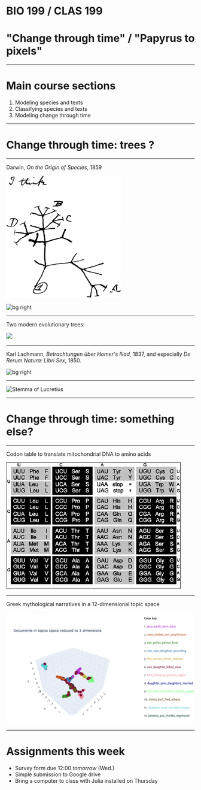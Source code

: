 # BIO 199  / CLAS 199 

# "Change through time" / "Papyrus to pixels"   

---

# Main course sections

1. Modeling species and texts
2. Classifying species and texts
3. Modeling change through time


---


# Change through time: trees ?

---

Darwin, *On the Origin of Species*, 1859


![Tree](./Darwinnotebooktree.png)






![bg right](https://upload.wikimedia.org/wikipedia/commons/thumb/3/33/Charles_Darwin_by_Julia_Margaret_Cameron%2C_c._1868.jpg/440px-Charles_Darwin_by_Julia_Margaret_Cameron%2C_c._1868.jpg)

---

Two modern evolutionary trees:

![](https://s3-us-west-2.amazonaws.com/courses-images/wp-content/uploads/sites/110/2016/05/02192630/Figure_20_01_01-1024x308.jpg)

---

Karl Lachmann, *Betrachtungen über Homer's Iliad*, 1837, and especially *De Rerum Natura: Libri Sex*, 1850.


![bg right](https://upload.wikimedia.org/wikipedia/commons/c/c3/Karl_Lachmann_-_Imagines_philologorum.jpg)



---


![Stemma of Lucretius](https://classicsforall.org.uk/sites/default/files/uploads/images/Picture2_13.png)

---


# Change through time: something else?

---

Codon table to translate mitochondrial DNA to amino acids

![MitoGeneticCode](./MitoGneticCode.png)

---

Greek mythological narratives in a 12-dimensional topic space

![](./apollodorus-tm.png)


---

# Assignments this week

- Survey form due 12:00 *tomorrow* (Wed.)
- Simple submission to Google drive
- Bring a computer to class with Julia installed on Thursday


